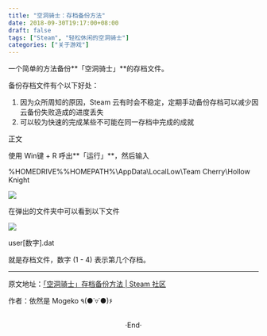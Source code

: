 ```yaml
---
title: "空洞骑士：存档备份方法"
date: 2018-09-30T19:17:00+08:00
draft: false
tags: ["Steam", "轻松休闲的空洞骑士"]
categories: ["关于游戏"]
---
```


<!-- <img src="https://mogeko.github.io/images/020/logo.jpg"  alt="Logo"  style="border:0" /> -->

一个简单的方法备份**「空洞骑士」**的存档文件。

备份存档文件有个以下好处：

1. 因为众所周知的原因，Steam 云有时会不稳定，定期手动备份存档可以减少因云备份失败造成的进度丢失
2. 可以较为快速的完成某些不可能在同一存档中完成的成就

正文

使用 Win键 + R 呼出**「运行」**，然后输入

 %HOMEDRIVE%%HOMEPATH%\AppData\LocalLow\Team Cherry\Hollow Knight

<img src="https://steamuserimages-a.akamaihd.net/ugc/941706910129397282/0D5A1135E6760F86BC8F3A9FE32EE99983375512/" style="border:0" />

在弹出的文件夹中可以看到以下文件

<img src="https://steamuserimages-a.akamaihd.net/ugc/941706910129400498/62CFB7DA909A59E3E1C88AFF299388B680B07885/" style="border:0" />

user[数字].dat



就是存档文件，数字 (1 - 4) 表示第几个存档。



---

原文地址：[「空洞骑士」存档备份方法 | Steam 社区](https://steamcommunity.com/sharedfiles/filedetails/?id=1526745112)

作者：依然是 Mogeko ٩(●˙▿˙●)۶





<br>

<center>  ·End·  </center>